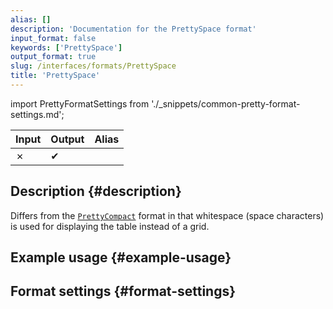 ```yaml
---
alias: []
description: 'Documentation for the PrettySpace format'
input_format: false
keywords: ['PrettySpace']
output_format: true
slug: /interfaces/formats/PrettySpace
title: 'PrettySpace'
---
```


import PrettyFormatSettings from './_snippets/common-pretty-format-settings.md';

| Input | Output  | Alias |
|-------|---------|-------|
| ✗     | ✔       |       |

## Description {#description}

Differs from the [`PrettyCompact`](./PrettyCompact.md) format in that whitespace
(space characters) is used for displaying the table instead of a grid.

## Example usage {#example-usage}

## Format settings {#format-settings}

<PrettyFormatSettings/>

